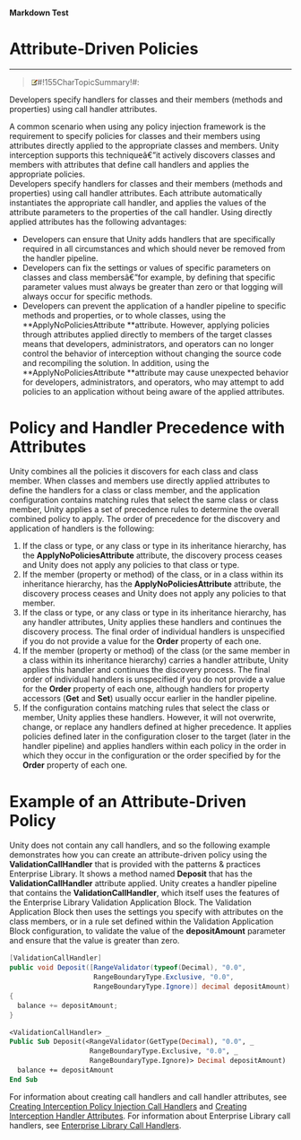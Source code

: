 ﻿---
Source File Name: 75-Interception.docx
AssetID: 456aac54-4ba3-4904-adae-36fb5227fabc
Title: Attribute-Driven Policies
Order In ToC: 2\6\2
Output Filename: 2\6\2_Attribute-Driven Policies.markdown
---

#### Markdown Test ####
# Attribute-Driven Policies #
----------


> ![](../../images/note.gif)#!155CharTopicSummary!#:
> 
Developers specify handlers for classes and their members (methods and properties) using call handler attributes.

A common scenario when using any policy injection framework is the requirement to specify policies for classes and their members using attributes directly applied to the appropriate classes and members. Unity interception supports this techniqueâ€”it actively discovers classes and members with attributes that define call handlers and applies the appropriate policies.  
Developers specify handlers for classes and their members (methods and properties) using call handler attributes. Each attribute automatically instantiates the appropriate call handler, and applies the values of the attribute parameters to the properties of the call handler. Using directly applied attributes has the following advantages:  
+ Developers can ensure that Unity adds handlers that are specifically required in all circumstances and which should never be removed from the handler pipeline.
+ Developers can fix the settings or values of specific parameters on classes and class membersâ€”for example, by defining that specific parameter values must always be greater than zero or that logging will always occur for specific methods.
+ Developers can prevent the application of a handler pipeline to specific methods and properties, or to whole classes, using the **ApplyNoPoliciesAttribute **attribute.
However, applying policies through attributes applied directly to members of the target classes means that developers, administrators, and operators can no longer control the behavior of interception without changing the source code and recompiling the solution. In addition, using the **ApplyNoPoliciesAttribute **attribute may cause unexpected behavior for developers, administrators, and operators, who may attempt to add policies to an application without being aware of the applied attributes.  

# Policy and Handler Precedence with Attributes #
Unity combines all the policies it discovers for each class and class member. When classes and members use directly applied attributes to define the handlers for a class or class member, and the application configuration contains matching rules that select the same class or class member, Unity applies a set of precedence rules to determine the overall combined policy to apply. The order of precedence for the discovery and application of handlers is the following:  
1. If the class or type, or any class or type in its inheritance hierarchy, has the **ApplyNoPoliciesAttribute** attribute, the discovery process ceases and Unity does not apply any policies to that class or type.
2. If the member (property or method) of the class, or in a class within its inheritance hierarchy, has the **ApplyNoPoliciesAttribute** attribute, the discovery process ceases and Unity does not apply any policies to that member.
3. If the class or type, or any class or type in its inheritance hierarchy, has any handler attributes, Unity applies these handlers and continues the discovery process. The final order of individual handlers is unspecified if you do not provide a value for the **Order** property of each one.
4. If the member (property or method) of the class (or the same member in a class within its inheritance hierarchy) carries a handler attribute, Unity applies this handler and continues the discovery process. The final order of individual handlers is unspecified if you do not provide a value for the **Order** property of each one, although handlers for property accessors (**Get** and **Set**) usually occur earlier in the handler pipeline.
5. If the configuration contains matching rules that select the class or member, Unity applies these handlers. However, it will not overwrite, change, or replace any handlers defined at higher precedence. It applies policies defined later in the configuration closer to the target (later in the handler pipeline) and applies handlers within each policy in the order in which they occur in the configuration or the order specified by for the **Order** property of each one. 

# Example of an Attribute-Driven Policy #
Unity does not contain any call handlers, and so the following example demonstrates how you can create an attribute-driven policy using the **ValidationCallHandler** that is provided with the patterns & practices Enterprise Library. It shows a method named **Deposit** that has the **ValidationCallHandler** attribute applied. Unity creates a handler pipeline that contains the **ValidationCallHandler**, which itself uses the features of the Enterprise Library Validation Application Block. The Validation Application Block then uses the settings you specify with attributes on the class members, or in a rule set defined within the Validation Application Block configuration, to validate the value of the **depositAmount** parameter and ensure that the value is greater than zero.   

```csharp
[ValidationCallHandler]
public void Deposit([RangeValidator(typeof(Decimal), "0.0", 
                     RangeBoundaryType.Exclusive, "0.0", 
                     RangeBoundaryType.Ignore)] decimal depositAmount)
{
  balance += depositAmount;
}
```


```vb
<ValidationCallHandler> _
Public Sub Deposit(<RangeValidator(GetType(Decimal), "0.0", _
                    RangeBoundaryType.Exclusive, "0.0", _
                    RangeBoundaryType.Ignore)> Decimal depositAmount)
  balance += depositAmount
End Sub
```

For information about creating call handlers and call handler attributes, see [Creating Interception Policy Injection Call Handlers](test-markdown_587afe3d-d6c7-447f-bb9b-8fd750174bcc.html) and [Creating Interception Handler Attributes](test-markdown_f9822e7e-003d-482d-9d72-5f795704367a.html). For information about Enterprise Library call handlers, see [Enterprise Library Call Handlers](test-markdown_969b6f02-4da3-41d1-8527-c9e0009d1632.html).  


